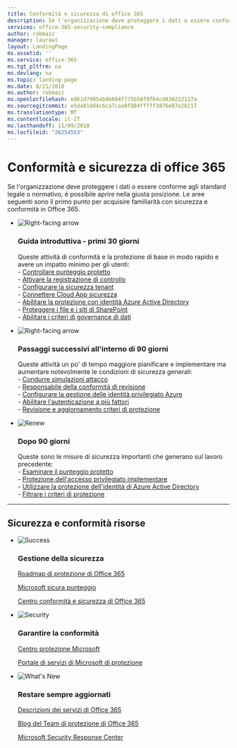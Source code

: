 ```yaml
---
title: Conformità e sicurezza di office 365
description: Se l'organizzazione deve proteggere i dati o essere conforme agli standard legale o normativo, è possibile aprire nella giusta posizione. Di seguito sono contenute informazioni sicurezza e conformità in Office 365
services: office-365-security-compliance
author: robmazz
manager: laurawi
layout: LandingPage
ms.assetid: ''
ms.service: office-365
ms.tgt_pltfrm: na
ms.devlang: na
ms.topic: landing-page
ms.date: 8/21/2018
ms.author: robmazz
ms.openlocfilehash: ed61d7995ab4b684f775b58f9fb4cd830222117a
ms.sourcegitcommit: e5da81dd4c6ca7caa0f884fffff3876e87e2b217
ms.translationtype: MT
ms.contentlocale: it-IT
ms.lasthandoff: 11/09/2018
ms.locfileid: "26254553"
---
```

# <a name="office-365-security-and-compliance"></a>Conformità e sicurezza di office 365

Se l'organizzazione deve proteggere i dati o essere conforme agli standard legale o normativo, è possibile aprire nella giusta posizione. Le aree seguenti sono il primo punto per acquisire familiarità con sicurezza e conformità in Office 365.

<ul class="cardsF panelContent">
    <li>
        <div class="cardSize">
            <div class="cardPadding">
                <div class="card">
                    <div class="cardImageOuter">
                        <div class="cardImage">
                            <img src="https://docs.microsoft.com/office/media/icons/caret-right-blue.svg" alt="Right-facing arrow" />
                        </div>
                    </div>
                    <div class="cardText">
                        <h3>Guida introduttiva - primi 30 giorni</h3>
                <p>Queste attività di conformità e la protezione di base in modo rapido e avere un impatto minimo per gli utenti: <br> - <a href="office-365-secure-score.md" target="_blank">Controllare punteggio protetto</a> <br> - <a href="search-the-audit-log-in-security-and-compliance.md">Attivare la registrazione di controllo</a> <br> - <a href="tenant-wide-setup-for-increased-security.md">Configurare la sicurezza tenant</a> <br> - <a href="https://docs.microsoft.com/cloud-app-security/connect-office-365-to-microsoft-cloud-app-security">Connettere Cloud App sicurezza</a> <br> - <a href="https://docs.microsoft.com/azure/active-directory/active-directory-identityprotection-enable">Abilitare la protezione con identità Azure Active Directory</a> <br> - <a href="https://docs.microsoft.com/office365/enterprise/secure-sharepoint-online-sites-and-files">Proteggere i file e i siti di SharePoint</a> <br> - <a href="configure-supervision-policies.md">Abilitare i criteri di governance di dati</a> </p>
                    </div>
                </div>
            </div>
        </div>
    </li>
    <li>
        <div class="cardSize">
            <div class="cardPadding">
                <div class="card">
                    <div class="cardImageOuter">
                        <div class="cardImage">
                            <img src="https://docs.microsoft.com/office/media/icons/caret-right-blue.svg" alt="Right-facing arrow" />
                        </div>
                    </div>
                    <div class="cardText">
                        <h3>Passaggi successivi all'interno di 90 giorni</h3>
                        <p>Queste attività un po' di tempo maggiore pianificare e implementare ma aumentare notevolmente le condizioni di sicurezza generali: <br> - <a href="attack-simulator.md">Condurre simulazioni attacco</a> <br> - <a href="meet-data-protection-and-regulatory-reqs-using-microsoft-cloud.md">Responsabile della conformità di revisione</a> <br> - <a href="https://docs.microsoft.com/azure/active-directory/privileged-identity-management/pim-configure">Configurare la gestione delle identità privilegiato Azure</a> <br> - <a href="https://docs.microsoft.com/azure/active-directory/authentication/concept-mfa-howitworks">Abilitare l'autenticazione a più fattori</a> <br> - <a href="protect-against-threats.md">Revisione e aggiornamento criteri di protezione</a> </p>
                    </div>
                </div>
            </div>
        </div>
    </li>
    <li>
        <div class="cardSize">
            <div class="cardPadding">
                <div class="card">
                    <div class="cardImageOuter">
                        <div class="cardImage">
                            <img src="https://docs.microsoft.com/office/media/icons/renew.svg" alt="Renew" />
                        </div>
                    </div>
                    <div class="cardText">
                        <h3>Dopo 90 giorni</h3>
                        <p>Queste sono le misure di sicurezza importanti che generano sul lavoro precedente:<br>
                        - <a href="https://securescore.office.com" target="_blank">Esaminare il punteggio protetto</a><br>
                        - <a href="https://docs.microsoft.com/windows-server/identity/securing-privileged-access/securing-privileged-access">Protezione dell'accesso privilegiato implementare</a><br>
                        - <a href="https://docs.microsoft.com/azure/active-directory/active-directory-identityprotection">Utilizzare la protezione dell'identità di Azure Active Directory</a><br>
                        - <a href="protect-against-threats.md">Filtrare i criteri di protezione</a><br></p>
                    </div>
                </div>
            </div>
        </div>
    </li>
</ul>

<hr>
<h2>Sicurezza e conformità risorse</h2>

<ul class="panelContent cardsF">
    <li>
        <div class="cardSize">
            <div class="cardPadding">
                <div class="card">
                    <div class="cardImageOuter">
                        <div class="cardImage">
                            <img src="https://docs.microsoft.com/office/media/icons/success-blue.svg" alt="Success" data-linktype="external">
                        </div>
                    </div>
                    <div class="cardText">
                        <h3>Gestione della sicurezza</h3>
                        <p><a href="security-roadmap.md">Roadmap di protezione di Office 365</a></p>
                        <p><a href="https://securescore.microsoft.com" target="_blank">Microsoft sicura punteggio</a></p>
                        <p><a href="https://protection.office.com" target="_blank">Centro conformità e sicurezza di Office 365</a></p>
                    </div>
                </div>
            </div>
        </div>
    </li>
    <li>
        <div class="cardSize">
            <div class="cardPadding">
                <div class="card">
                    <div class="cardImageOuter">
                        <div class="cardImage">
                            <img src="https://docs.microsoft.com/office/media/icons/security-blue.svg" alt="Security" data-linktype="external">
                        </div>
                    </div>
                    <div class="cardText">
                        <h3>Garantire la conformità</h3>
                        <p><a href="https://www.microsoft.com/trustcenter" target="_blank">Centro protezione Microsoft</a></p>
                        <p><a href="https://servicetrust.microsoft.com" target="_blank">Portale di servizi di Microsoft di protezione</a></p>
                    </div>
                </div>
            </div>
        </div>
    </li>
    <li>
        <div class="cardSize">
            <div class="cardPadding">
                <div class="card">
                    <div class="cardImageOuter">
                        <div class="cardImage">
                            <img src="https://docs.microsoft.com/office/media/icons/whats-new-megaphone-blue.svg" alt="What's New" data-linktype="external">
                        </div>
                    </div>
                    <div class="cardText">
                        <h3>Restare sempre aggiornati</h3>
                        <p><a href="https://docs.microsoft.com/office365/servicedescriptions/office-365-service-descriptions-technet-library" target="_blank">Descrizioni dei servizi di Office 365</a></p>
                        <p><a href="https://blogs.technet.microsoft.com/office365security" target="_blank">Blog del Team di protezione di Office 365</a></p>
                        <p><a href="https://www.microsoft.com/msrc" target="_blank">Microsoft Security Response Center</a></p>
                    </div>
                </div>
            </div>
        </div>
    </li>
</ul>